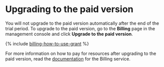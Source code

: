 # Upgrading to the paid version

You will not upgrade to the paid version automatically after the end of the trial period. To upgrade to the paid version, go to the **Billing** page in the management console and click **Upgrade to the paid version**.

{% include [billing-how-to-use-grant](../../_includes/billing-how-to-use-grant.md) %}

For more information on how to pay for resources after upgrading to the paid version, read the [documentation](../../billing/) for the Billing service.

